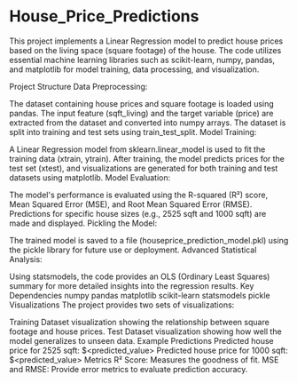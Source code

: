 # House_Price_Predictions

This project implements a Linear Regression model to predict house prices based on the living space (square footage) of the house. The code utilizes essential machine learning libraries such as scikit-learn, numpy, pandas, and matplotlib for model training, data processing, and visualization.

Project Structure
Data Preprocessing:

The dataset containing house prices and square footage is loaded using pandas.
The input feature (sqft_living) and the target variable (price) are extracted from the dataset and converted into numpy arrays.
The dataset is split into training and test sets using train_test_split.
Model Training:

A Linear Regression model from sklearn.linear_model is used to fit the training data (xtrain, ytrain).
After training, the model predicts prices for the test set (xtest), and visualizations are generated for both training and test datasets using matplotlib.
Model Evaluation:

The model's performance is evaluated using the R-squared (R²) score, Mean Squared Error (MSE), and Root Mean Squared Error (RMSE).
Predictions for specific house sizes (e.g., 2525 sqft and 1000 sqft) are made and displayed.
Pickling the Model:

The trained model is saved to a file (houseprice_prediction_model.pkl) using the pickle library for future use or deployment.
Advanced Statistical Analysis:

Using statsmodels, the code provides an OLS (Ordinary Least Squares) summary for more detailed insights into the regression results.
Key Dependencies
numpy
pandas
matplotlib
scikit-learn
statsmodels
pickle
Visualizations
The project provides two sets of visualizations:

Training Dataset visualization showing the relationship between square footage and house prices.
Test Dataset visualization showing how well the model generalizes to unseen data.
Example Predictions
Predicted house price for 2525 sqft: $<predicted_value>
Predicted house price for 1000 sqft: $<predicted_value>
Metrics
R² Score: Measures the goodness of fit.
MSE and RMSE: Provide error metrics to evaluate prediction accuracy.
